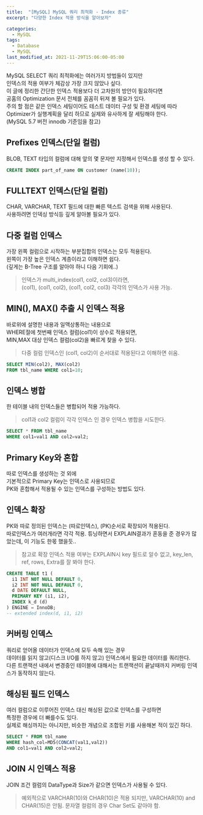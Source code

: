 ```yaml
---
title:  "[MySQL] MySQL 쿼리 최적화 - Index 종류"
excerpt: "다양한 Index 적용 방식을 알아보자"

categories:
  - MySQL
tags:
  - Database
  - MySQL
last_modified_at: 2021-11-29T15:06:00-05:00
---
```


MySQL SELECT 쿼리 최적화에는 여러가지 방법들이 있지만  
인덱스의 적용 여부가 체감상 가장 크지 않았나 싶다.  
이 글에 정리한 간단한 인덱스 적용보다 더 고차원의 방안이 필요하다면  
공홈의 Optimization 문서 전체를 꼼꼼히 뒤져 볼 필요가 있다.  
주의 할 점은 같은 인덱스 세팅이어도 테스트 데이터 구성 및 환경 세팅에 따라  
Optimizer가 실행계획을 달리 하므로 실제와 유사하게 잘 세팅해야 한다.  
(MySQL 5.7 버전 innodb 기준임을 참고)

## Prefixes 인덱스(단일 컬럼)
BLOB, TEXT 타입의 컬럼에 대해 앞의 몇 문자만 지정해서 인덱스를 생성 할 수 있다.
``` sql
CREATE INDEX part_of_name ON customer (name(10));
```

## FULLTEXT 인덱스(단일 컬럼)
CHAR, VARCHAR, TEXT 필드에 대한 빠른 텍스트 검색을 위해 사용된다.  
사용하려면 인덱싱 방식등 깊게 알아볼 필요가 있다.

## 다중 컬럼 인덱스
가장 왼쪽 컬럼으로 시작하는 부분집합의 인덱스는 모두 적용된다.  
왼쪽이 가장 높은 인덱스 계층이라고 이해하면 쉽다.  
(깊게는 B-Tree 구조를 알아야 하니 다음 기회에..)
> 인덱스가 multi_index(col1, col2, col3)이라면,  
> (col1), (col1, col2), (col1, col2, col3) 각각의 인덱스가 사용 가능.

## MIN(), MAX() 추출 시 인덱스 적용
바로위에 설명한 내용과 일맥상통하는 내용으로  
WHERE절에 첫번째 인덱스 컬럼(col1)이 상수로 적용되면,  
MIN,MAX 대상 인덱스 컬럼(col2)을 빠르게 찾을 수 있다.
> 다중 컬럼 인덱스인 (col1, col2)이 순서대로 적용된다고 이해하면 쉬움.
<!--
    코드블록 위아래에는 빈줄이 있어야 함!!
-->
``` sql
SELECT MIN(col2), MAX(col2)
FROM tbl_name WHERE col1=10;
```

## 인덱스 병합
한 테이블 내의 인덱스들은 병합되어 적용 가능하다.  
> col1과 col2 컬럼이 각각 인덱스 인 경우 인덱스 병합을 시도한다.
``` sql
SELECT * FROM tbl_name
WHERE col1=val1 AND col2=val2;
```

## Primary Key와 혼합
따로 인덱스를 생성하는 것 외에  
기본적으로 Primary Key는 인덱스로 사용되므로  
PK와 혼합해서 적용될 수 있는 인덱스를 구성하는 방법도 있다.


## 인덱스 확장
PK와 따로 정의된 인덱스는 (따로인덱스), (PK)순서로 확장되어 적용된다.  
따로인덱스가 여러개라면 각각 적용.
튜닝하면서 EXPLAIN결과가 혼동을 준 경우가 많았는데, 이 기능도 한몫 했을듯..
> 참고로 확장 인덱스 적용 여부는 EXPLAIN시 key 필드로 알수 없고, key_len, ref, rows, Extra를 잘 봐야 한다.

``` sql
CREATE TABLE t1 (
  i1 INT NOT NULL DEFAULT 0,
  i2 INT NOT NULL DEFAULT 0,
  d DATE DEFAULT NULL,
  PRIMARY KEY (i1, i2),
  INDEX k_d (d)
) ENGINE = InnoDB;
-- extended index(d, i1, i2)
```

## 커버링 인덱스
쿼리로 얻어올 데이터가 인덱스에 모두 속해 있는 경우  
데이터를 읽지 않고(디스크 I/O를 하지 않고) 인덱스에서 필요한 데이터를 쿼리한다.  
다른 트랜잭션 내에서 변경중인 테이블에 대해서는 트랜잭션이 끝날때까지 커버링 인덱스가 동작하지 않는다.


## 해싱된 필드 인덱스
여러 컬럼으로 이루어진 인덱스 대신 해싱된 값으로 인덱스를 구성하면  
특정한 경우에 더 빠를수도 있다.  
실제로 해싱까지는 아니지만, 비슷한 개념으로 조합된 키를 사용해본 적이 있긴 하다.

``` sql
SELECT * FROM tbl_name
WHERE hash_col=MD5(CONCAT(val1,val2))
AND col1=val1 AND col2=val2;
```


## JOIN 시 인덱스 적용
JOIN 조건 컬럼의 DataType과 Size가 같으면 인덱스가 사용될 수 있다.
> 예외적으로 VARCHAR(10)와 CHAR(10)은 적용 되지만, VARCHAR(10) and CHAR(15)은 안됨.
> 문자열 컬럼의 경우 Char Set도 같아야 함.









